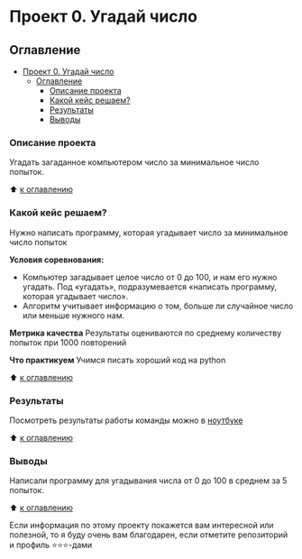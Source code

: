 # Проект 0. Угадай число

## Оглавление

- [Проект 0. Угадай число](#проект-0-угадай-число)
  - [Оглавление](#оглавление)
    - [Описание проекта](#описание-проекта)
    - [Какой кейс решаем?](#какой-кейс-решаем)
    - [Результаты](#результаты)
    - [Выводы](#выводы)

### Описание проекта

Угадать загаданное компьютером число за минимальное число попыток.

:arrow_up: [к оглавлению](#оглавление)

### Какой кейс решаем?

Нужно написать программу, которая угадывает число за минимальное число попыток

**Условия соревнования:**

- Компьютер загадывает целое число от 0 до 100, и нам его нужно угадать. Под «угадать», подразумевается «написать программу, которая угадывает число».
- Алгоритм учитывает информацию о том, больше ли случайное число или меньше нужного нам.

**Метрика качества**
Результаты оцениваются по среднему количеству попыток при 1000 повторений

**Что практикуем**
Учимся писать хороший код на python

:arrow_up: [к оглавлению](#оглавление)

<!-- ### Краткая информация о данных
....

:arrow_up: [к оглавлению](#оглавление)

### Этапы работы над проектом
....

:arrow_up: [к оглавлению](#оглавление) -->

### Результаты

Посмотреть результаты работы команды можно в [ноутбуке](game.ipynb)

:arrow_up: [к оглавлению](#оглавление)

### Выводы

Написали программу для угадывания числа от 0 до 100 в среднем за 5 попыток.

:arrow_up: [к оглавлению](#оглавление)

Если информация по этому проекту покажется вам интересной или полезной, то я буду очень вам благодарен, если отметите репозиторий и профиль ⭐️⭐️⭐️-дами
